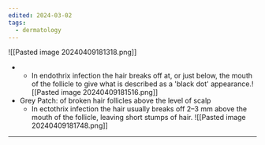 ```yaml
---
edited: 2024-03-02
tags:
  - dermatology
---
```

![[Pasted image 20240409181318.png]]

- 
	- In endothrix infection the hair breaks off at, or just below, the mouth of the follicle to give what is described as a 'black dot' appearance.![[Pasted image 20240409181516.png]]
- Grey Patch: of broken hair follicles above the level of scalp
	- In ectothrix infection the hair usually breaks off 2–3 mm above the mouth of the follicle, leaving short stumps of hair.
![[Pasted image 20240409181748.png]]


---
